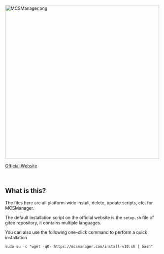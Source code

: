 <img src="https://public-link.oss-cn-shenzhen.aliyuncs.com/mcsm_picture/logo.png" alt="MCSManager.png" width="500px" />

<br />

[Official Website](http://mcsmanager.com/)

<br />

## What is this?

The files here are all platform-wide install, delete, update scripts, etc. for MCSManager.

The default installation script on the official website is the `setup.sh` file of gitee repository, it contains multiple languages.

You can also use the following one-click command to perform a quick installation

``sudo su -c "wget -qO- https://mcsmanager.com/install-v10.sh | bash"``
